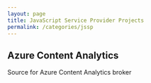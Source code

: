 ```yaml
---
layout: page
title: JavaScript Service Provider Projects
permalink: /categories/jssp
---
```

## Azure Content Analytics
Source for Azure Content Analytics broker
